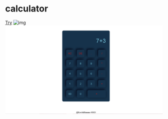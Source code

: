 # calculator
<a href="http://127.0.0.1:5500/cal.html">Try</a>
![img](https://github.com/Kavishhumane/calculator/assets/67945266/b9710de7-152c-4242-9c27-cb646196ae23)
<img src="https://github.com/Kavishhumane/calculator/blob/main/img.png?raw=true" alt="Calculator Img">

